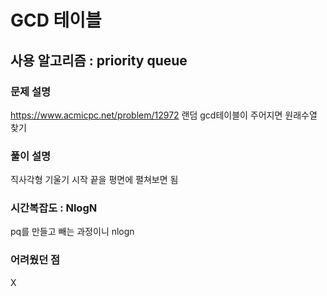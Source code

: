 # GCD 테이블

## 사용 알고리즘 : priority queue

### 문제 설명

https://www.acmicpc.net/problem/12972
랜덤 gcd테이블이 주어지면 원래수열 찾기

### 풀이 설명

직사각형 기울기 시작 끝을 평면에 펼쳐보면 됨

### 시간복잡도 : NlogN

pq를 만들고 빼는 과정이니 nlogn

### 어려웠던 점

X